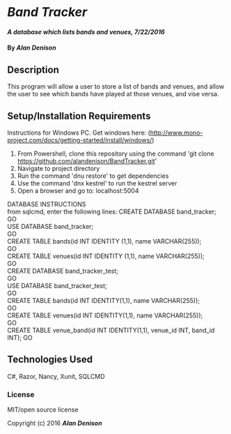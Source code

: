 # _Band Tracker_

#### _A database which lists bands and venues, 7/22/2016_

#### By _**Alan Denison**_

## Description
This program will allow a user to store a list of bands and venues, and allow the user to see which bands have played at those venues, and vise versa.

## Setup/Installation Requirements
Instructions for Windows PC.
Get windows here: (http://www.mono-project.com/docs/getting-started/install/windows/)

1. From Powershell, clone this repository using the command 'git clone https://github.com/alandenison/BandTracker.git'
2. Navigate to project directory
3. Run the command 'dnu restore' to get dependencies
4. Use the command 'dnx kestrel' to run the kestrel server
5. Open a browser and go to: localhost:5004

DATABASE INSTRUCTIONS  
from sqlcmd, enter the following lines:
CREATE DATABASE band_tracker;  
GO  
USE DATABASE band_tracker;  
GO  
CREATE TABLE bands(id INT IDENTITY (1,1), name VARCHAR(255));  
GO  
CREATE TABLE venues(id INT IDENTITY (1,1), name VARCHAR(255));  
GO  
CREATE DATABASE band_tracker_test;  
GO  
USE DATABASE band_tracker_test;  
GO  
CREATE TABLE bands(id INT IDENTITY(1,1), name VARCHAR(255));  
GO  
CREATE TABLE venues(id INT IDENTITY(1,1), name VARCHAR(255));  
GO  
CREATE TABLE venue_band(id INT IDENTITY(1,1), venue_id INT, band_id INT);
GO

## Technologies Used

C#, Razor, Nancy, Xunit, SQLCMD
### License
MIT/open source license


Copyright (c) 2016 **_Alan Denison_**
